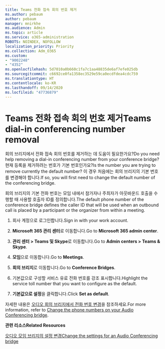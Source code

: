 ```yaml
---
title: Teams 전화 접속 회의 번호 제거
ms.author: pebaum
author: pebaum
manager: mnirkhe
ms.audience: Admin
ms.topic: article
ms.service: o365-administration
ROBOTS: NOINDEX, NOFOLLOW
localization_priority: Priority
ms.collection: Adm_O365
ms.custom:
- "9002248"
- "4352"
ms.openlocfilehash: 5d7010a0b660c1fa7c1aa48835de6af7efe025db
ms.sourcegitcommit: c6692ce0fa1358ec3529e59ca0ecdfdea4cdc759
ms.translationtype: HT
ms.contentlocale: ko-KR
ms.lasthandoff: 09/14/2020
ms.locfileid: "47736879"
---
```

# <a name="teams-dial-in-conferencing-number-removal"></a><span data-ttu-id="8254e-102">Teams 전화 접속 회의 번호 제거</span><span class="sxs-lookup"><span data-stu-id="8254e-102">Teams dial-in conferencing number removal</span></span>

<span data-ttu-id="8254e-103">회의 브리지에서 전화 접속 회의 번호를 제거하는 데 도움이 필요한가요?</span><span class="sxs-lookup"><span data-stu-id="8254e-103">Do you need help removing a dial-in conferencing number from your conference bridge?</span></span> <span data-ttu-id="8254e-104">현재 등록을 제거하려는 번호가 기본 번호인가요?</span><span class="sxs-lookup"><span data-stu-id="8254e-104">Is the number you are trying to remove currently the default number?</span></span> <span data-ttu-id="8254e-105">이 경우 처음에는 회의 브리지의 기본 번호를 변경해야 합니다.</span><span class="sxs-lookup"><span data-stu-id="8254e-105">If so, you will first need to change the default number of the conferencing bridge.</span></span>

<span data-ttu-id="8254e-106">회의 브리지의 기본 전화 번호는 모임 내에서 참가자나 주최자가 아웃바운드 호출을 수행할 때 사용할 호출자 ID를 정의합니다.</span><span class="sxs-lookup"><span data-stu-id="8254e-106">The default phone number of the conference bridge defines the caller ID that will be used when an outbound call is placed by a participant or the organizer from within a meeting.</span></span>

1. <span data-ttu-id="8254e-107">회사 계정으로 로그인합니다.</span><span class="sxs-lookup"><span data-stu-id="8254e-107">Sign in with your work account.</span></span>

2. <span data-ttu-id="8254e-108">**Microsoft 365 관리 센터**로 이동합니다.</span><span class="sxs-lookup"><span data-stu-id="8254e-108">Go to **Microsoft 365 admin center**.</span></span>

3. <span data-ttu-id="8254e-109">**관리 센터 > Teams 및 Skype**로 이동합니다.</span><span class="sxs-lookup"><span data-stu-id="8254e-109">Go to **Admin centers > Teams & Skype**.</span></span>

4. <span data-ttu-id="8254e-110">**모임**으로 이동합니다.</span><span class="sxs-lookup"><span data-stu-id="8254e-110">Go to **Meetings**.</span></span>

5. <span data-ttu-id="8254e-111">**회의 브리지**로 이동합니다.</span><span class="sxs-lookup"><span data-stu-id="8254e-111">Go to **Conference Bridges**.</span></span>

6. <span data-ttu-id="8254e-112">기본값으로 구성할 서비스 유료 전화 번호를 강조 표시합니다.</span><span class="sxs-lookup"><span data-stu-id="8254e-112">Highlight the service toll number that you want to configure as the default.</span></span>

7. <span data-ttu-id="8254e-113">**기본값으로 설정**을 클릭합니다.</span><span class="sxs-lookup"><span data-stu-id="8254e-113">Click **Set as default**.</span></span>

<span data-ttu-id="8254e-114">자세한 내용은 [오디오 회의 브리지에서 전화 번호 변경](https://docs.microsoft.com/microsoftteams/change-the-phone-numbers-on-your-audio-conferencing-bridge)을 참조하세요.</span><span class="sxs-lookup"><span data-stu-id="8254e-114">For more information, refer to [Change the phone numbers on your Audio Conferencing bridge](https://docs.microsoft.com/microsoftteams/change-the-phone-numbers-on-your-audio-conferencing-bridge).</span></span>

<span data-ttu-id="8254e-115">**관련 리소스**</span><span class="sxs-lookup"><span data-stu-id="8254e-115">**Related Resources**</span></span>

[<span data-ttu-id="8254e-116">오디오 모임 브리지의 설정 변경</span><span class="sxs-lookup"><span data-stu-id="8254e-116">Change the settings for an Audio Conferencing bridge</span></span>](https://docs.microsoft.com/microsoftteams/change-the-settings-for-an-audio-conferencing-bridge)
